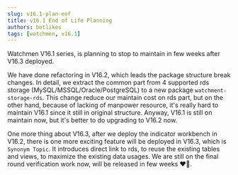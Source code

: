 ```yaml
---
slug: v16.1-plan-eof  
title: v16.1 End of Life Planning  
authors: botlikes  
tags: [watchmen, v16.1]
---
```


Watchmen V16.1 series, is planning to stop to maintain in few weeks after V16.3 deployed.

We have done refactoring in V16.2, which leads the package structure break changes. In detail, we extract the common part from 4 supported
rds storage (MySQL/MSSQL/Oracle/PostgreSQL) to a new package `watchment-storage-rds`. This change reduce our maintain cost on rds part, but
on the other hand, because of lacking of manpower resource, it's really hard to maintain V16.1 since it still in original structure. Anyway,
V16.1 is still on maintain now, but it's better to do upgrading to V16.2 now.

One more thing about V16.3, after we deploy the indicator workbench in V16.2, there is one more exciting feature will be deployed in V16.3,
which is `Synonym Topic`. It introduces direct link to rds, to reuse the existing tables and views, to maximize the existing data usages. We
are still on the final round verification work now, will be released in few weeks ❤️‍🔥. 